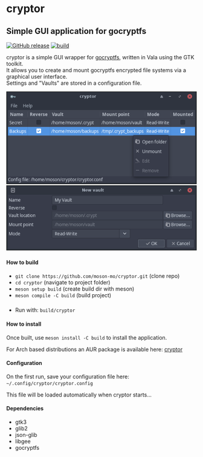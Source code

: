# cryptor
## Simple GUI application for gocryptfs

[![GitHub release](https://img.shields.io/github/v/tag/moson-mo/cryptor.svg?label=release&sort=semver)](https://github.com/moson-mo/cryptor/releases)
[![build](https://img.shields.io/github/actions/workflow/status/moson-mo/cryptor/build.yml?branch=main)](https://github.com/moson-mo/cryptor/actions)

cryptor is a simple GUI wrapper for [gocryptfs](https://github.com/rfjakob/gocryptfs), written in Vala using the GTK toolkit.  
It allows you to create and mount gocryptfs encrypted file systems via a graphical user interface.  
Settings and "Vaults" are stored in a configuration file.

![Main window](https://github.com/moson-mo/cryptor/raw/master/assets/screenshots/cryptor_main.png)  
![Vault window](https://github.com/moson-mo/cryptor/raw/master/assets/screenshots/cryptor_vault.png)

#### How to build

- `git clone https://github.com/moson-mo/cryptor.git` (clone repo)
- `cd cryptor` (navigate to project folder)
- `meson setup build` (create build dir with meson)
- `meson compile -C build` (build project)
###
- Run with: `build/cryptor`

#### How to install

Once built, use `meson install -C build` to install the application.

For Arch based distributions an AUR package is available here: [cryptor](https://aur.archlinux.org/packages/cryptor/)

#### Configuration

On the first run, save your configuration file here:  
`~/.config/cryptor/cryptor.config`

This file will be loaded automatically when cryptor starts...

#### Dependencies

- gtk3
- glib2
- json-glib
- libgee
- gocryptfs